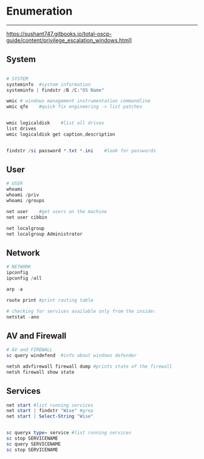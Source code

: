 # Enumeration
------------------------

https://sushant747.gitbooks.io/total-oscp-guide/content/privilege_escalation_windows.html]

## System
```powershell

# SYSTEM 
systeminfo	#system information
systeminfo | findstr /B /C:"OS Name"

wmic # windows management instrumentation commandline
wmic qfe	#quick fix engineering -> list patches


wmic logicaldisk	#list all drives
list drives
wmic logicaldisk get caption,description


findstr /si password *.txt *.ini	#look for passwords
```


## User
```powershell
# USER
whoami
whoami /priv
whoami /groups

net user	#get users on the machine
net user cibbin

net localgroup
net localgroup Administrator
```


## Network
```powershell
# NETWORK
ipconfig
ipconfig /all

arp -a

route print	#print routing table

# checking for services available only from the inside:
netstat -ano
```


## AV and Firewall
```powershell
# AV and FIREWALL 
sc query windefend	#info about windows defender

netsh advfirewall firewall dump	#prints state of the firewall
netsh firewall show state

```


## Services
```powershell
net start #list running services
net start | findstr "Wise" #grep
net start | Select-String "Wise"


sc queryx type= service	#list running services
sc stop SERVICENAME
sc query SERVICENAME
sc stop SERVICENAME
```


